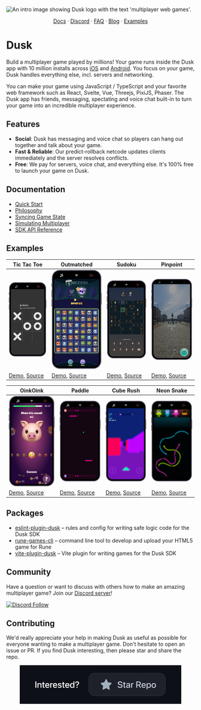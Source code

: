 <picture>
<source media="(prefers-color-scheme: dark)" srcset="docs/static/img/readme-hero-dark.png" >
<source media="(prefers-color-scheme: light)" srcset="docs/static/img/readme-hero-light.png" >
<img src="../docs/static/img/open-source-grant-dark.png" alt="An intro image showing Dusk logo with the text 'multiplayer web games'." >
</picture>

<p align="center">
  <a href="https://developers.dusk.gg">Docs</a> · <a href="https://discord.gg/dusk-devs">Discord</a> · <a href="https://developers.dusk.gg/faq">FAQ</a> · <a href="https://developers.dusk.gg/blog">Blog</a> · <a href="https://developers.dusk.gg/docs/examples">Examples</a> 
</p>

# Dusk

Build a multiplayer game played by millions! Your game runs inside the Dusk app with 10 million installs across [iOS](https://apps.apple.com/app/dusk-games-and-voice-chat/id1450358364) and [Android](https://play.google.com/store/apps/details?id=ai.dusk.tincan). You focus on your game, Dusk handles everything else, incl. servers and networking.

You can make your game using JavaScript / TypeScript and your favorite web framework such as React, Svelte, Vue, Threejs, PixiJS, Phaser. The Dusk app has friends, messaging, spectating and voice chat built-in to turn your game into an incredible multiplayer experience.

## Features

- **Social**: Dusk has messaging and voice chat so players can hang out together and talk about your game.
- **Fast & Reliable**: Our predict-rollback netcode updates clients immediately and the server resolves conflicts.
- **Free**: We pay for servers, voice chat, and everything else. It's 100% free to launch your game on Dusk.

## Documentation

- [Quick Start](https://developers.dusk.gg/docs/quick-start)
- [Philosophy](https://developers.dusk.gg/docs/how-it-works/philosophy)
- [Syncing Game State](https://developers.dusk.gg/docs/how-it-works/syncing-game-state)
- [Simulating Multiplayer](https://developers.dusk.gg/docs/publishing/simulating-multiplayer)
- [SDK API Reference](https://developers.dusk.gg/docs/api-reference)

## Examples

| Tic Tac Toe | Outmatched | Sudoku | Pinpoint |
|---|---|---|---|
| [<img src="docs/static/img/multiplayer-games/tic-tac-toe.png" width=500>](https://developers.dusk.gg/examples/tic-tac-toe/) | [<img src="docs/static/img/multiplayer-games/outmatched.png" width=500>](https://developers.dusk.gg/examples/outmatched/) | [<img src="docs/static/img/multiplayer-games/sudoku.png" width=500>](https://developers.dusk.gg/examples/sudoku/) | [<img src="docs/static/img/multiplayer-games/pinpoint.png" width=500>](https://developers.dusk.gg/examples/pinpoint/) |
| [Demo](https://developers.dusk.gg/examples/tic-tac-toe/), [Source](https://github.com/dusk-gg/dusk/tree/staging/examples/tic-tac-toe) | [Demo](https://developers.dusk.gg/examples/outmatched/), [Source](https://github.com/dusk-gg/dusk/tree/staging/examples/outmatched) | [Demo](https://developers.dusk.gg/examples/sudoku/), [Source](https://github.com/dusk-gg/dusk/tree/staging/examples/sudoku) | [Demo](https://developers.dusk.gg/examples/pinpoint/), [Source](https://github.com/dusk-gg/dusk/tree/staging/examples/pinpoint) |

| OinkOink | Paddle | Cube Rush | Neon Snake |
|---|---|---|---|
| [<img src="docs/static/img/multiplayer-games/oink-oink.png" width=500>](https://developers.dusk.gg/examples/oink-oink/) | [<img src="docs/static/img/multiplayer-games/paddle.png" width=500>](https://developers.dusk.gg/examples/paddle/) | [<img src="docs/static/img/multiplayer-games/cube-rush.png" width=500>](https://developers.dusk.gg/examples/cube-rush/) | [<img src="docs/static/img/multiplayer-games/neon-snake.png" width=500>](https://developers.dusk.gg/examples/neon-snake/) |
| [Demo](https://developers.dusk.gg/examples/oink-oink/), [Source](https://github.com/dusk-gg/dusk/tree/staging/examples/oink-oink) | [Demo](https://developers.dusk.gg/examples/paddle/), [Source](https://github.com/dusk-gg/dusk/tree/staging/examples/paddle) | [Demo](https://developers.dusk.gg/examples/cube-rush/), [Source](https://github.com/dusk-gg/dusk/tree/staging/examples/cube-rush) | [Demo](https://developers.dusk.gg/examples/neon-snake/), [Source](https://github.com/dusk-gg/dusk/tree/staging/examples/neon-snake) |

## Packages

- [eslint-plugin-dusk](https://github.com/rune/rune-multiplayer-web-games/tree/staging/packages/eslint-plugin-dusk) – rules and config for writing safe logic code for the Dusk SDK
- [rune-games-cli](https://github.com/rune/rune-multiplayer-web-games/tree/staging/packages/rune-games-cli) – command line tool to develop and upload your HTML5 game for Rune
- [vite-plugin-dusk](https://github.com/rune/rune-multiplayer-web-games/tree/staging/packages/vite-plugin-dusk) – Vite plugin for writing games for the Dusk SDK

## Community

Have a question or want to discuss with others how to make an amazing multiplayer game? Join our [Discord server](https://discord.gg/dusk-devs)!

[![Discord Follow](https://dcbadge.vercel.app/api/server/dusk-devs?style=flat)](https://discord.gg/dusk-devs)

## Contributing

We'd really appreciate your help in making Dusk as useful as possible for everyone wanting to make a multiplayer game. Don't hesitate to open an issue or PR. If you find Dusk interesting, then please star and share the repo. 

<div align="center">
<picture>
<source media="(prefers-color-scheme: light)" srcset="docs/static/img/star-the-repo-light.gif" >
<source media="(max-width: 543px)" srcset="docs/static/img/star-the-repo-dark-mobile.gif" >
<img src="docs/static/img/star-the-repo-dark.gif" alt="An animation encouraging readers to star the GitHub repo if they're interested." width="432" height="103" >
</picture>
</div>
